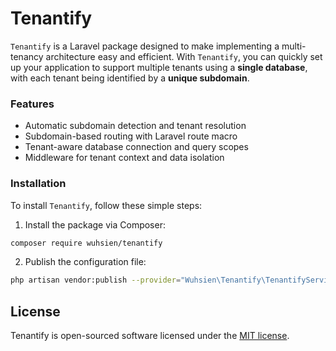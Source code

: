 # Tenantify

`Tenantify` is a Laravel package designed to make implementing a multi-tenancy architecture easy and efficient. With `Tenantify`, you can quickly set up your application to support multiple tenants using a **single database**, with each tenant being identified by a **unique subdomain**.

### Features

* Automatic subdomain detection and tenant resolution
* Subdomain-based routing with Laravel route macro
* Tenant-aware database connection and query scopes
* Middleware for tenant context and data isolation

### Installation

To install `Tenantify`, follow these simple steps:

1. Install the package via Composer:

```bash
composer require wuhsien/tenantify
```

2. Publish the configuration file:

```bash
php artisan vendor:publish --provider="Wuhsien\Tenantify\TenantifyServiceProvider" --tag="config"
```

## License

Tenantify is open-sourced software licensed under the [MIT license](LICENSE.md).
